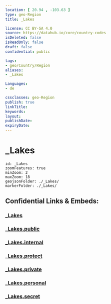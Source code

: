 ```yaml
---
location: [ 20.94 , -103.63 ] 
type: geo-Region
title: _Lakes

license: CC BY-SA 4.0
source: https://datahub.io/core/country-codes
isDeleted: false
isReadOnly: false
draft: false
confidential: public

tags:
- geo/Country/Region
aliases:
- _Lakes

Languages:
- de

cssclasses: geo-Region
publish: true
linkTitle: 
keywords: 
layout: 
publishDate: 
expiryDate: 
---
```


# _Lakes

```leaflet
id: _Lakes
zoomFeatures: true 
minZoom: 2 
maxZoom: 18
geojsonFolder: ./_Lakes/
markerFolder: ./_Lakes/
```


## Confidential Links & Embeds: 

### [_Lakes](/_Standards/Earth/Continent/America~Central/Mexico/States~Mexico/Jalisco/_Lakes.md) 

### [_Lakes.public](/_public/Earth/Continent/America~Central/Mexico/States~Mexico/Jalisco/_Lakes.public.md) 

### [_Lakes.internal](/_internal/Earth/Continent/America~Central/Mexico/States~Mexico/Jalisco/_Lakes.internal.md) 

### [_Lakes.protect](/_protect/Earth/Continent/America~Central/Mexico/States~Mexico/Jalisco/_Lakes.protect.md) 

### [_Lakes.private](/_private/Earth/Continent/America~Central/Mexico/States~Mexico/Jalisco/_Lakes.private.md) 

### [_Lakes.personal](/_personal/Earth/Continent/America~Central/Mexico/States~Mexico/Jalisco/_Lakes.personal.md) 

### [_Lakes.secret](/_secret/Earth/Continent/America~Central/Mexico/States~Mexico/Jalisco/_Lakes.secret.md)

